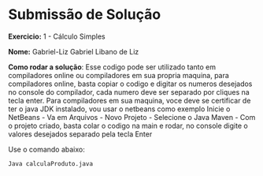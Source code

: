 # Submissão de Solução

**Exercicio:** 1 - Cálculo Simples

**Nome:** Gabriel-Liz   Gabriel Libano de Liz

**Como rodar a solução**: 
Esse codigo pode ser utilizado tanto em compiladores online ou compiladores em sua propria maquina, para compiladores online, basta copiar o codigo
e digitar os numeros desejados no console do compilador, cada numero deve ser separado por cliques na tecla enter.
Para compiladores em sua maquina, voce deve se certificar de ter o java JDK instalado, vou usar o netbeans como exemplo
Inicie o NetBeans - Va em Arquivos - Novo Projeto - Selecione o Java Maven - Com o projeto criado, basta colar o codigo na main e rodar, no console
digite o valores desejados separado pela tecla Enter

Use o comando abaixo: 
```bash
Java calculaProduto.java
```
